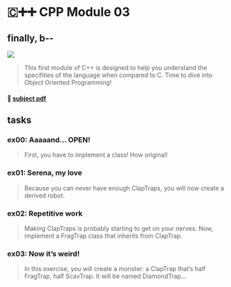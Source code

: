 # 🇨➕➕ CPP Module 03
## finally, b--

![](https://badge42.herokuapp.com/api/project/youkim/CPP%20Module%2003)

> This first module of C++ is designed to help you understand the specifities of the language when compared to C. Time to dive into Object Oriented Programming!
#### 📄 [subject pdf](https://cdn.intra.42.fr/pdf/pdf/49420/en.subject.pdf)

## tasks

### ex00: Aaaaand... OPEN!
> First, you have to implement a class! How original!
### ex01: Serena, my love
> Because you can never have enough ClapTraps, you will now create a derived robot.

### ex02: Repetitive work
> Making ClapTraps is probably starting to get on your nerves.
> Now, implement a FragTrap class that inherits from ClapTrap.
### ex03: Now it’s weird!
> In this exercise, you will create a monster: a ClapTrap that’s half FragTrap, half
> ScavTrap. It will be named DiamondTrap...